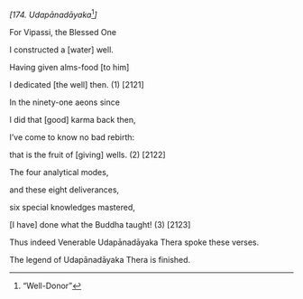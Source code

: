 *\[174. Udapānadāyaka*[^1]*\]*

For Vipassi, the Blessed One

I constructed a \[water\] well.

Having given alms-food \[to him\]

I dedicated \[the well\] then. (1) \[2121\]

In the ninety-one aeons since

I did that \[good\] karma back then,

I’ve come to know no bad rebirth:

that is the fruit of \[giving\] wells. (2) \[2122\]

The four analytical modes,

and these eight deliverances,

six special knowledges mastered,

\[I have\] done what the Buddha taught! (3) \[2123\]

Thus indeed Venerable Udapānadāyaka Thera spoke these verses.

The legend of Udapānadāyaka Thera is finished.

[^1]: “Well-Donor”

